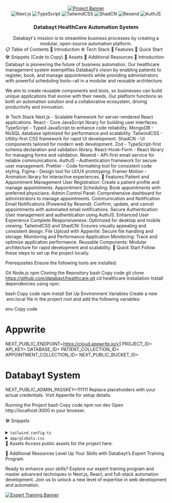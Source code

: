 <div align="center"> <br /> <a href="https://databayt.com" target="_blank"> <img src="https://github.com/databayt/branding/assets/project-banner.png" alt="Project Banner"> </a> <br /> <div> <img src="https://img.shields.io/badge/-Next_JS-black?style=for-the-badge&logoColor=white&logo=nextdotjs&color=000000" alt="Next.js" /> <img src="https://img.shields.io/badge/-TypeScript-black?style=for-the-badge&logoColor=white&logo=typescript&color=3178C6" alt="TypeScript" /> <img src="https://img.shields.io/badge/-Tailwind_CSS-black?style=for-the-badge&logoColor=white&logo=tailwindcss&color=06B6D4" alt="TailwindCSS" /> <img src="https://img.shields.io/badge/-ShadCN-black?style=for-the-badge&logoColor=white&color=3178C6" alt="ShadCN" /> <img src="https://img.shields.io/badge/-Resend-black?style=for-the-badge&logoColor=white&color=24ae7c" alt="Resend" /> <img src="https://img.shields.io/badge/-AuthJS-black?style=for-the-badge&logoColor=white&color=1d1f21" alt="AuthJS" /> </div> <h3 align="center">Databayt HealthCare Automation System</h3> <div align="center"> Databayt's mission is to streamline business processes by creating a modular, open-source automation platform. </div> </div>
📋 <a name="table">Table of Contents</a>
🤖 Introduction
⚙️ Tech Stack
🔋 Features
🤸 Quick Start
🛠️ Snippets (Code to Copy)
🔗 Assets
🚀 Additional Resources
<a name="introduction">🤖 Introduction</a>
Databayt is pioneering the future of business automation. Our healthcare management system exemplifies Databayt’s vision by enabling patients to register, book, and manage appointments while providing administrators with powerful scheduling tools—all in a modular and reusable architecture.

We aim to create reusable components and tools, so businesses can build unique applications that evolve with their needs. Our platform functions as both an automation solution and a collaborative ecosystem, driving productivity and innovation.

<a name="tech-stack">⚙️ Tech Stack</a>
Next.js - Scalable framework for server-rendered React applications.
React - Core JavaScript library for building user interfaces.
TypeScript - Typed JavaScript to enhance code reliability.
MongoDB - NoSQL database optimized for performance and scalability.
TailwindCSS - Utility-first CSS framework for rapid UI development.
ShadCN - UI components tailored for modern web development.
Zod - TypeScript-first schema declaration and validation library.
React-Hook-Form - React library for managing forms and validation.
Resend - API-first email service for reliable communications.
AuthJS - Authentication framework for secure user management.
Prettier - Code formatting tool for consistent code styling.
Figma - Design tool for UI/UX prototyping.
Framer Motion - Animation library for interactive experiences.
<a name="features">🔋 Features</a>
Patient and Appointment Management
User Registration: Create a patient profile and manage appointments.
Appointment Scheduling: Book appointments with preferred physicians.
Admin Control Panel: Comprehensive dashboard for administrators to manage appointments.
Communication and Notification
Email Notifications (Powered by Resend): Confirm, update, and cancel appointments with automated email notifications.
Secure Authentication: User management and authentication using AuthJS.
Enhanced User Experience
Complete Responsiveness: Optimized for desktop and mobile viewing.
TailwindCSS and ShadCN: Ensures visually appealing and consistent design.
File Upload with Appwrite: Secure file handling and storage.
Monitoring and Performance
Application Monitoring: Track and optimize application performance.
Reusable Components: Modular architecture for rapid development and scalability.
<a name="quick-start">🤸 Quick Start</a>
Follow these steps to set up the project locally.

Prerequisites
Ensure the following tools are installed:

Git
Node.js
npm
Cloning the Repository
bash
Copy code
git clone https://github.com/databayt/healthcare.git
cd healthcare
Installation
Install dependencies using npm:

bash
Copy code
npm install
Set Up Environment Variables
Create a new .env.local file in the project root and add the following variables:

env
Copy code
# Appwrite
NEXT_PUBLIC_ENDPOINT=https://cloud.appwrite.io/v1
PROJECT_ID=
API_KEY=
DATABASE_ID=
PATIENT_COLLECTION_ID=
APPOINTMENT_COLLECTION_ID=
NEXT_PUBLIC_BUCKET_ID=

# Databayt System
NEXT_PUBLIC_ADMIN_PASSKEY=111111
Replace placeholders with your actual credentials. Visit Appwrite for setup details.

Running the Project
bash
Copy code
npm run dev
Open http://localhost:3000 in your browser.

<a name="snippets">🛠️ Snippets</a>
<details> <summary><code>tailwind.config.ts</code></summary>
typescript
Copy code
// Example configuration for Tailwind CSS
import type { Config } from "tailwindcss";

const config: Config = {
  darkMode: ["class"],
  content: ["./src/**/*.{ts,tsx}"],
  theme: {
    extend: {
      colors: {
        primary: "#24AE7C",
        secondary: "#3178C6",
      },
    },
  },
  plugins: [require("tailwindcss-animate")],
};

export default config;
</details> <details> <summary><code>app/globals.css</code></summary>
css
Copy code
/* Global CSS configurations using TailwindCSS */
@tailwind base;
@tailwind components;
@tailwind utilities;

/* Custom Styles */
.bg-custom { @apply bg-gray-900; }
.text-custom { @apply text-primary; }
</details>
<a name="links">🔗 Assets</a>
Access public assets for the project here.

<a name="resources">🚀 Additional Resources</a>
Level Up Your Skills with Databayt’s Expert Training Program

Ready to enhance your skills? Explore our expert training program and master advanced techniques in Next.js, React, and full-stack automation development. Join us to unlock a new level of expertise in web development and automation.

<a href="https://databayt.com/expert-training" target="_blank"> <img src="https://github.com/databayt/branding/assets/expert-training.png" alt="Expert Training Banner"> </a>